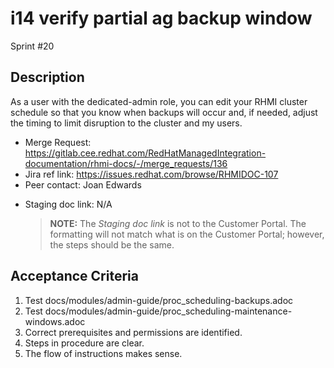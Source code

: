 # i14 verify partial ag backup window

Sprint #20

## Description

As a user with the dedicated-admin role, you can edit your RHMI cluster schedule so that you know when backups will occur and, if needed, adjust the timing to limit disruption to the cluster and my users.

- Merge Request: https://gitlab.cee.redhat.com/RedHatManagedIntegration-documentation/rhmi-docs/-/merge_requests/136
- Jira ref link: https://issues.redhat.com/browse/RHMIDOC-107
- Peer contact: Joan Edwards

* Staging doc link: N/A
  > **NOTE:** The _Staging doc link_ is not to the Customer Portal. The formatting will not match what is on the Customer Portal; however, the steps should be the same.

## Acceptance Criteria

1. Test docs/modules/admin-guide/proc_scheduling-backups.adoc
2. Test docs/modules/admin-guide/proc_scheduling-maintenance-windows.adoc
3. Correct prerequisites and permissions are identified.
4. Steps in procedure are clear.
5. The flow of instructions makes sense.
